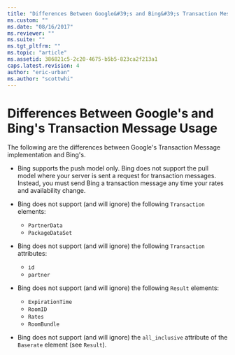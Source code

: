 ```yaml
---
title: "Differences Between Google&#39;s and Bing&#39;s Transaction Message Usage"
ms.custom: ""
ms.date: "08/16/2017"
ms.reviewer: ""
ms.suite: ""
ms.tgt_pltfrm: ""
ms.topic: "article"
ms.assetid: 386821c5-2c20-4675-b5b5-823ca2f213a1
caps.latest.revision: 4
author: "eric-urban"
ms.author: "scottwhi"
---
```

# Differences Between Google&#39;s and Bing&#39;s Transaction Message Usage
The following are the differences between Google's Transaction Message implementation and Bing's.

- Bing supports the push model only. Bing does not support the pull model where your server is sent a request for transaction messages. Instead, you must send Bing a transaction message any time your rates and availability change.
  
- Bing does not support (and will ignore) the following `Transaction` elements:  
  
  - `PartnerData`
  - `PackageDataSet`
  
- Bing does not support (and will ignore) the following `Transaction` attributes:  
  
  - `id`
  - `partner`
  
- Bing does not support (and will ignore) the following `Result` elements:
  
  - `ExpirationTime`
  - `RoomID`
  - `Rates`
  - `RoomBundle`
  
- Bing does not support (and will ignore) the `all_inclusive` attribute of the `Baserate` element (see `Result`).
